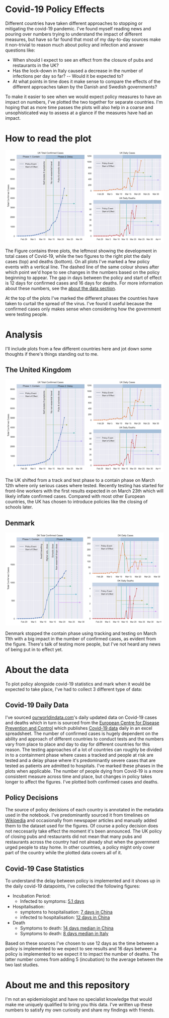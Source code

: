 # Covid-19 Policy Effects

Different countries have taken different approaches to stopping or mitigating the covid-19 pandemic. I've found myself reading news and pouring over numbers trying to understand the impact of different measures, but have so far found that most of my day-to-day sources make it non-trivial to reason much about policy and infection and answer questions like:

 - When should I expect to see an effect from the closure of pubs and restaurants in the UK?
 - Has the lock-down in Italy caused a decrease in the number of infections per day so far? -- Would it be expected to?
 - At what points in time does it make sense to compare the effects of the different approaches taken by the Danish and Swedish governments?

To make it easier to see when we would expect policy measures to have an impact on numbers, I've plotted the two together for separate countries. I'm hoping that as more time passes the plots will also help in a coarse and unsophisticated way to assess at a glance if the measures have had an impact.

# How to read the plot

![UK Covid-19 Plot](/plots/uk.png)

The Figure contains three plots, the leftmost showing the development in total cases of Covid-19, while the two figures to the right plot the daily cases (top) and deaths (bottom). On all plots I've marked a few policy events with a vertical line. The dashed line of the same colour shows after which point we'd hope to see changes in the numbers based on the policy beginning to appear. The gap in days between the policy and start of effect is 12 days for confirmed cases and 16 days for deaths. For more information about these numbers, see the [about the data section](#about-the-data).

At the top of the plots I've marked the different phases the countries have taken to curtail the spread of the virus. I've found it useful because the confirmed cases only makes sense when considering how the government were testing people. 

# Analysis
I'll include plots from a few different countries here and jot down some thoughts if there's things standing out to me.

## The United Kingdom

![UK Covid-19 Plot](/plots/uk.png)

The UK shifted from a track and test phase to a contain phase on March 12th where only serious cases where tested. Recently testing has started for front-line workers with the first results expected in on March 23th which will likely inflate confirmed cases. Compared with most other European countries, the UK has chosen to introduce policies like the closing of schools later.

## Denmark

![DK Covid-19 Plot](/plots/dk.png)

Denmark stopped the contain phase using tracking and testing on March 11th with a big impact in the number of confirmed cases, as evident from the figure. There's talk of testing more people, but I've not heard any news of being put in to effect yet.

# About the data

To plot policy alongside covid-19 statistics and mark when it would be expected to take place, I've had to collect 3 different type of data:

## Covid-19 Daily Data
I've sourced [ourworldindata.com](https://ourworldindata.org/coronavirus-source-data)'s daily updated data on Covid-19 cases and deaths which in turn is sourced from the [European Centre for Disease Prevention and Control](https://www.ecdc.europa.eu) which publishes [Covid-19 data](https://www.ecdc.europa.eu/en/publications-data/download-todays-data-geographic-distribution-covid-19-cases-worldwide) daily in an excel spreadsheet. The number of confirmed cases is hugely dependent on the ability and approach of different countries to conduct tests and the numbers vary from place to place and day to day for different countries for this reason. The testing approaches of a lot of countries can roughly be divided in to a containment phase where cases a tracked and people at risk are tested and a delay phase where it's predominantly severe cases that are tested as patients are admitted to hospitals. I've marked these phases in the plots when applicable. The number of people dying from Covid-19 is a more consistent measure across time and place, but changes in policy takes longer to affect the figures. I've plotted both confirmed cases and deaths.

## Policy Decisions
The source of policy decisions of each country is annotated in the metadata used in the notebook. I've predominantly sourced it from timelines on [Wikipedia](https://en.wikipedia.org/wiki/2020_coronavirus_pandemic_in_Europe) and occasionally from newspaper articles and manually added them to the dataset used for the figures. Of course a policy decision does not neccesarily take effect the moment it's been announced. The UK policy of closing pubs and restaurants did not mean that many pubs and restaurants across the country had not already shut when the government urged people to stay home. In other countries, a policy might only cover part of the country while the plotted data covers all of it.

## Covid-19 Case Statistics
To understand the delay between policy is implemented and it shows up in the daily covid-19 datapoints, I've collected the following figures:
 * Incubation Period:
   * Infected to symptoms: [5.1 days](https://annals.org/aim/fullarticle/2762808/incubation-period-coronavirus-disease-2019-covid-19-from-publicly-reported)
 * Hospitalisation: 
   * symptoms to hospitalisation: [7 days in China](https://els-jbs-prod-cdn.literatumonline.com/pb/assets/raw/Lancet/infographics/coronavirus/Coronavirus_MedianTimeline_Infographic-1584612208650.jpg)
   * infected to hospitalisation: [12 days in China](https://jamanetwork.com/journals/jama/fullarticle/2762130)
 * Death
   * Symptoms to death: [14 days median in China](https://pubmed.ncbi.nlm.nih.gov/31994742/)
   * Symptoms to death: [8 days median in Italy](https://www.epicentro.iss.it/coronavirus/bollettino/Report-COVID-2019_17_marzo-v2.pdf)
   
Based on these sources I've chosen to use 12 days as the time between a policy is implemented to we expect to see results and 16 days between a policy is implemented to we expect it to impact the number of deaths. The latter number comes from adding 5 (incubation) to the average between the two last studies.

# About me and this repository

I'm not an epidemiologist and have no specialist knowledge that would make me uniquely qualified to bring you this data. I've written up these numbers to satisfy my own curiosity and share my findings with friends. 
